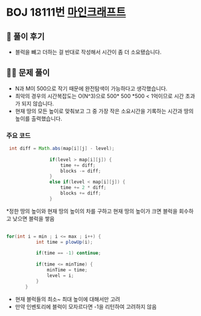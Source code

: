 # BOJ 18111번 [마인크래프트](https://www.acmicpc.net/problem/18111)

## 🌈 풀이 후기
* 블럭을 뺴고 더하는 걸 반대로 작성해서 시간이 좀 더 소요됐습니다.

## 👩‍🏫 문제 풀이
* N과 M이 500으로 작기 때문에 완전탐색이 가능하다고 생각했습니다.
* 최악의 경우의 시간복잡도는 O(N^3)으로 500* 500 *500 < 1억이므로 시간 초과가 되지 않습니다.
* 현재 땅의 모든 높이로 맞춰보고 그 중 가장 작은 소요시간을 기록하는 시간과 땅의 높이를 출력했습니다.

### 주요 코드 
``` java
 int diff = Math.abs(map[i][j] - level);
				
				if(level > map[i][j]) {
					time += diff;
					blocks -= diff;
				}
				else if(level < map[i][j]) {
					time += 2 * diff;
					blocks += diff;
				}
 ```
 *정한 땅의 높이와 현재 땅의 높이의 차를 구하고 현재 땅의 높이가 크면 블럭을 회수하고 낮으면 블럭을 쌓음
 <br><br>


 ```java
for(int i = min ; i <= max ; i++) {
        	int time = plowUp(i);
        	
        	if(time == -1) continue;
        	
        	if(time <= minTime) {
        		minTime = time;
        		level = i;
        	}
        }
 ```
 * 현재 블럭들의 최소~ 최대 높이에 대해서만 고려
 * 만약 인벤토리에 블럭이 모자르다면 -1을 리턴하여 고려하지 않음